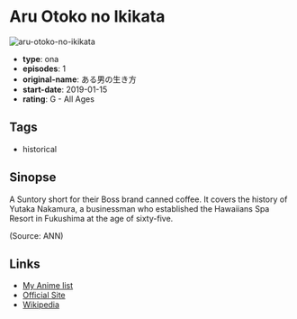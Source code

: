 # Aru Otoko no Ikikata

![aru-otoko-no-ikikata](https://cdn.myanimelist.net/images/anime/1990/98312.jpg)

-   **type**: ona
-   **episodes**: 1
-   **original-name**: ある男の生き方
-   **start-date**: 2019-01-15
-   **rating**: G - All Ages

## Tags

-   historical

## Sinopse

A Suntory short for their Boss brand canned coffee. It covers the history of Yutaka Nakamura, a businessman who established the Hawaiians Spa Resort in Fukushima at the age of sixty-five.

(Source: ANN)

## Links

-   [My Anime list](https://myanimelist.net/anime/39027/Aru_Otoko_no_Ikikata)
-   [Official Site](https://www.suntory.co.jp/softdrink/boss/)
-   [Wikipedia](https://ja.wikipedia.org/wiki/BOSS%E3%82%B3%E3%83%BC%E3%83%92%E3%83%BC)
